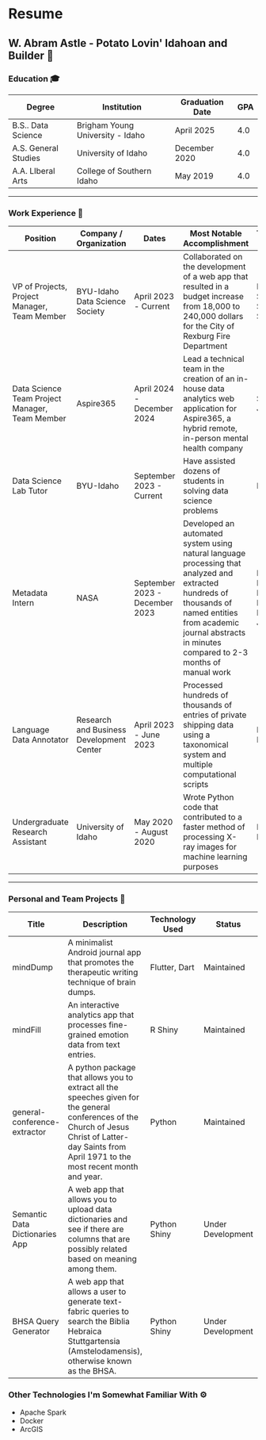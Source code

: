 # Resume

## W. Abram Astle - Potato Lovin' Idahoan and Builder 🥔

### Education 🎓
| Degree | Institution | Graduation Date | GPA |
|--------|-------------|-----------------|----|
| B.S.. Data Science | Brigham Young University - Idaho | April 2025 | 4.0 |
| A.S. General Studies | University of Idaho | December 2020 | 4.0 |
| A.A. LIberal Arts | College of Southern Idaho | May 2019 | 4.0 |

---

### Work Experience 🔨
| Position | Company / Organization | Dates | Most Notable Accomplishment | Technology Used |
|----------|---------|-------|-----------------|-----------------|
| VP of Projects, Project Manager, Team Member | BYU-Idaho Data Science Society | April 2023 - Current | Collaborated on the development of a web app that resulted in a budget increase from 18,000 to 240,000 dollars for the City of Rexburg Fire Department | Python, R, SQL, Streamlit, Shiny |
| Data Science Team Project Manager, Team Member | Aspire365 | April 2024 - December 2024 | Lead a technical team in the creation of an in-house data analytics web application for Aspire365, a hybrid remote, in-person mental health company | Shiny, R, Javascript |
| Data Science Lab Tutor| BYU-Idaho | September 2023 - Current | Have assisted dozens of students in solving data science problems| Python, R |
| Metadata Intern | NASA | September 2023 - December 2023 | Developed an automated system using natural language processing that analyzed and extracted hundreds of thousands of named entities from academic journal abstracts in minutes compared to 2-3 months of manual work | Python, Multiple Deep Learning Models, Javascript |
| Language Data Annotator | Research and Business Development Center | April 2023 - June 2023 | Processed hundreds of thousands of entries of private shipping data using a taxonomical system and multiple computational scripts | Python, Bash |
| Undergraduate Research Assistant | University of Idaho | May 2020 - August 2020 | Wrote Python code that contributed to a faster method of processing X-ray images for machine learning purposes  | Python, Fortran |

---
### Personal and Team Projects 👤
| Title | Description | Technology Used | Status | URL |
|--------|-------------|-----------------|---- | -----|
| mindDump | A minimalist Android journal app that promotes the therapeutic writing technique of brain dumps.| Flutter, Dart | Maintained | https://github.com/c-a-s-t-l-e/mindDump/ |
| mindFill | An interactive analytics app that processes fine-grained emotion data from text entries. | R Shiny | Maintained | https://github.com/c-a-s-t-l-e/mindFill |
| general-conference-extractor | A python package that allows you to extract all the speeches given for the general conferences of the Church of Jesus Christ of Latter-day Saints from April 1971 to the most recent month and year. | Python | Maintained | https://c-a-s-t-l-e.github.io/general-conference-extractor/ | 
| Semantic Data Dictionaries App | A web app that allows you to upload data dictionaries and see if there are columns that are possibly related based on meaning among them. | Python Shiny | Under Development | https://c-a-s-t-l-e.github.io/semantic_data_dictionaries_app/ |
| BHSA Query Generator | A web app that allows a user to generate text-fabric queries to search the Biblia Hebraica Stuttgartensia (Amstelodamensis), otherwise known as the BHSA. | Python Shiny | Under Development | https://c-a-s-t-l-e.github.io/bhsa-query-generator/ |

### Other Technologies I'm Somewhat Familiar With ⚙️

- Apache Spark
- Docker
- ArcGIS
